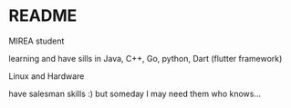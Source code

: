 # README

MIREA student

learning and have sills in Java, C++, Go, python, Dart (flutter framework)

Linux and Hardware

have salesman skills :) but someday I may need them who knows...
